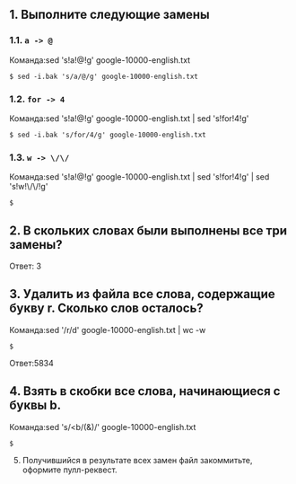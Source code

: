
## 1. Выполните следующие замены

### 1.1. `a -> @`

Команда:sed 's!a!@!g' google-10000-english.txt
```
$ sed -i.bak 's/a/@/g' google-10000-english.txt
```

### 1.2. `for -> 4`

Команда:sed 's!a!@!g' google-10000-english.txt | sed 's!for!4!g' 
```
$ sed -i.bak 's/for/4/g' google-10000-english.txt
```

### 1.3. `w -> \/\/`

Команда:sed 's!a!@!g' google-10000-english.txt | sed 's!for!4!g' | sed 's!w!\\/\\/!g'
```
$
```

## 2. В скольких словах были выполнены все три замены?

Ответ: 3

## 3. Удалить из файла все слова, содержащие букву r. Сколько слов осталось?

Команда:sed '/r/d' google-10000-english.txt | wc -w

```
$
```

Ответ:5834

## 4. Взять в скобки все слова, начинающиеся с буквы b.

Команда:sed 's/\<b/(&)/' google-10000-english.txt

```
$
```

5. Получившийся в результате всех замен файл закоммитьте, оформите пулл-реквест.
